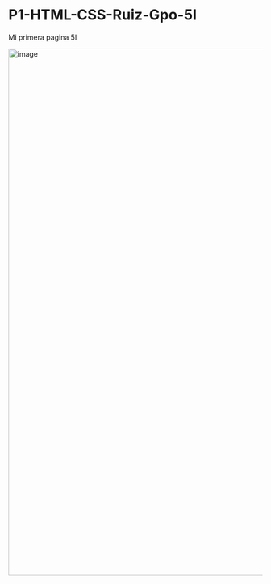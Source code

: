 # P1-HTML-CSS-Ruiz-Gpo-5I
Mi primera pagina 5I

<img width="1920" height="1042" alt="image" src="https://github.com/user-attachments/assets/73f19253-eaad-4816-b967-7650e9af4436" />

